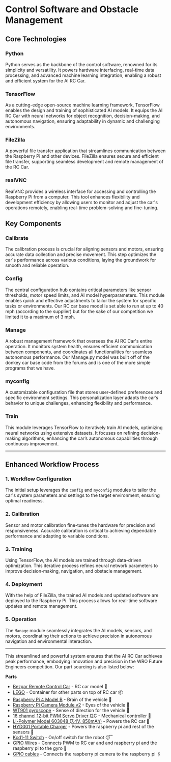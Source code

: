 # Control Software and Obstacle Management

## Core Technologies

### **Python**
Python serves as the backbone of the control software, renowned for its simplicity and versatility. It powers hardware interfacing, real-time data processing, and advanced machine learning integration, enabling a robust and efficient system for the AI RC Car.

### **TensorFlow**
As a cutting-edge open-source machine learning framework, TensorFlow enables the design and training of sophisticated AI models. It equips the AI RC Car with neural networks for object recognition, decision-making, and autonomous navigation, ensuring adaptability in dynamic and challenging environments.

### **FileZilla**
A powerful file transfer application that streamlines communication between the Raspberry Pi and other devices. FileZilla ensures secure and efficient file transfer, supporting seamless development and remote management of the RC Car.

### **realVNC**
RealVNC provides a wireless interface for accessing and controlling the Raspberry Pi from a computer. This tool enhances flexibility and development efficiency by allowing users to monitor and adjust the car's operations remotely, enabling real-time problem-solving and fine-tuning.


## Key Components

### **Calibrate**
The calibration process is crucial for aligning sensors and motors, ensuring accurate data collection and precise movement. This step optimizes the car's performance across various conditions, laying the groundwork for smooth and reliable operation.

### **Config**
The central configuration hub contains critical parameters like sensor thresholds, motor speed limits, and AI model hyperparameters. This module enables quick and effective adjustments to tailor the system for specific tasks or environments. Our RC car base model is set able to run at up to 40 mph (according to the supplier) but for the sake of our competition we limited it to a maximum of 3 mph. 

### **Manage**
A robust management framework that oversees the AI RC Car's entire operation. It monitors system health, ensures efficient communication between components, and coordinates all functionalities for seamless autonomous performance. Our Manage.py model was built off of the donkey car base code from the forums and is one of the more simple programs that we have. 

### **myconfig**
A customizable configuration file that stores user-defined preferences and specific environment settings. This personalization layer adapts the car’s behavior to unique challenges, enhancing flexibility and performance.

### **Train**
This module leverages TensorFlow to iteratively train AI models, optimizing neural networks using extensive datasets. It focuses on refining decision-making algorithms, enhancing the car’s autonomous capabilities through continuous improvement.

---

## Enhanced Workflow Process

### **1. Workflow Configuration**
The initial setup leverages the `config` and `myconfig` modules to tailor the car's system parameters and settings to the target environment, ensuring optimal readiness.

### **2. Calibration**
Sensor and motor calibration fine-tunes the hardware for precision and responsiveness. Accurate calibration is critical to achieving dependable performance and adapting to variable conditions.

### **3. Training**
Using TensorFlow, the AI models are trained through data-driven optimization. This iterative process refines neural network parameters to improve decision-making, navigation, and obstacle management.

### **4. Deployment**
With the help of FileZilla, the trained AI models and updated software are deployed to the Raspberry Pi. This process allows for real-time software updates and remote management.

### **5. Operation**
The `Manage` module seamlessly integrates the AI models, sensors, and motors, coordinating their actions to achieve precision in autonomous navigation and environmental interaction.

---

This streamlined and powerful system ensures that the AI RC Car achieves peak performance, embodying innovation and precision in the WRO Future Engineers competition. Our part sourcing is also listed below:

**Parts**

* [Bezgar Remote Control Car](https://bezgar.com/products/hp161s-brushless-rc-monster-truck?srsltid=AfmBOooFGoxjODbHSdft2b3kG1eCqt0nHd6ybDr41GkETmGHhnId5QGx8ZQ) - RC car model 🚗
* [LEGO](https://simple.wikipedia.org/wiki/Lego#:~:text=LEGO%20bricks%20are%20colorful%20plastic,building%20toy%20in%20the%20world.) - Container for other parts on top of RC car 📦
* [Raspberry Pi 4 Model B](https://www.raspberrypi.com/products/raspberry-pi-4-model-b/specifications/) - Brain of the vehicle 🧠
* [Raspberry Pi Camera Module v2](https://www.raspberrypi.com/documentation/accessories/camera.html) - Eyes of the vehicle 👀
* [WT901 gyroscope](https://witmotion-sensor.com/products/9-axis-accelerometer-tilt-sensor-wt901-high-accuracy-acceleration-gyroscope-angle-magnetometer-with-kalman-filtering-triaxial-mpu9250-ahrs-imu-iic-ttl-200hz-for-pc-android-arduino?srsltid=AfmBOoqfCXdqwgJ5OLrF-OszHW7Pc291yX24ZmS6GENK0HButTmnNTTE) - Sense of direction for the vehicle 🧭
* [16 channel 12-bit PWM Servo Driver I2C](https://www.adafruit.com/product/815) - Mechanical controller 🤖
* [Li-Polymer Model 603048 (7.4V, 850mAh)](https://usa.banggood.com/ZOP-Power-7_4V-850mAh-100C-2S-LiPo-Battery-XT30-Plug-for-RC-Drone-p-1978448.html?utm_source=googleshopping&utm_medium=cpc_organic&gmcCountry=US&utm_content=minha&utm_campaign=aceng-pmax-usg-pc&currency=USD&cur_warehouse=CN&createTmp=1) - Powers the RC car 🔋
* [HYD001 Portable Charger](https://manuals.plus/miady/miady-hyd001-power-bank-user-manual) - Powers the raspberry pi and rest of the sensors 🪫
* [Kcd1-11 Switch](https://www.finglai.com/products/switches/rocker-switches/KCD1-KCD5-13.5x9/KCD1-11-2P-UB.html) - On/off switch for the robot 😴
* [GPIO Wires](https://forums.raspberrypi.com/viewtopic.php?t=216304) - Connects PWM to RC car and and raspberry pi and the raspberry pi to the gyro 🔗
* [GPIO cables](https://www.raspberrypi.com/products/camera-cable/) - Connects the raspberry pi camera to the raspberry pi 🖇️






